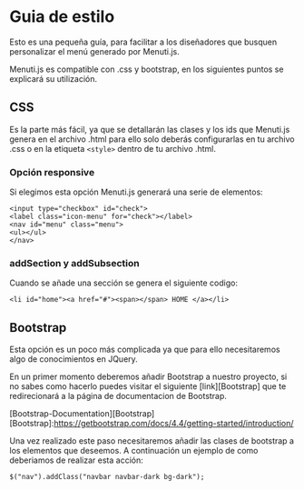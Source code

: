 # Guia de estilo


Esto es una pequeña guía, para facilitar a los diseñadores que busquen personalizar el menú generado por Menuti.js.


Menuti.js es compatible con .css y bootstrap, en los siguientes puntos se explicará su utilización.


## CSS


Es la parte más fácil, ya que se detallarán las clases y los ids que Menuti.js genera en el archivo .html para ello solo deberás configurarlas en tu archivo .css o en la etiqueta `<style>` dentro de tu archivo .html.


### Opción responsive


Si elegimos esta opción Menuti.js generará una serie de elementos:


~~~
<input type="checkbox" id="check">
<label class="icon-menu" for="check"></label>
<nav id="menu" class="menu">
<ul></ul>
</nav>
~~~


### addSection y addSubsection

Cuando se añade una sección se genera el siguiente codigo:


~~~
<li id="home"><a href="#"><span></span> HOME </a></li>
~~~


## Bootstrap


Esta opción es un poco más complicada ya que para ello necesitaremos algo de conocimientos en JQuery.


En un primer momento deberemos añadir Bootstrap a nuestro proyecto, si no sabes como hacerlo puedes visitar el siguiente [link][Bootstrap] que te redirecionará a la página de documentacion de Bootstrap.

[Bootstrap-Documentation][Bootstrap]
[Bootstrap]:https://getbootstrap.com/docs/4.4/getting-started/introduction/


Una vez realizado este paso necesitaremos añadir las clases de bootstrap a los elementos que deseemos. A continuación un ejemplo de como deberiamos de realizar esta acción:


~~~
$("nav").addClass("navbar navbar-dark bg-dark");
~~~

